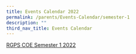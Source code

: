 ```yaml
---
title: Events Calendar 2022
permalink: /parents/Events-Calendar/semester-1
description: ""
third_nav_title: Events Calendar
---
```


[RGPS COE Semester 1 2022](https://rafflesgirlspri.moe.edu.sg/qql/slot/u451/COE/RGPS_COE_Sem1_2022.pdf)